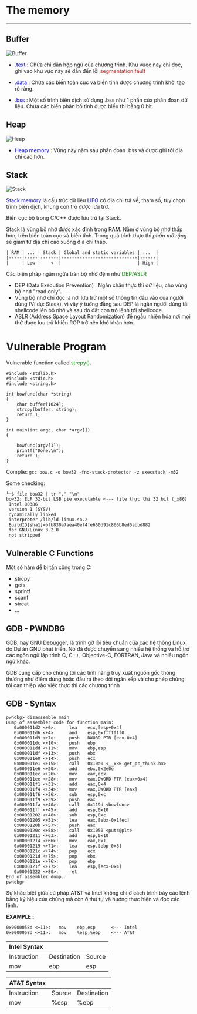 # The memory
---
## Buffer
![Buffer](https://academy.hackthebox.com/storage/modules/31/buffer_overflow_1.png)

- <span style="color:blue">.text</span> : Chứa chỉ dẫn hợp ngữ của chương trình. Khu vuẹc này chỉ đọc, ghi vào khu vực này sẽ dẫn đến lỗi <span style="color:red">segmentation fault </span>

- <span style="color:blue">.data</span> : Chứa các biến toàn cục và biến tĩnh được chương trình khởi tạo rõ ràng.

- <span style="color:blue">.bss</span> : Một số trình biên dịch sử dụng .bss như 1 phần của phân đoạn dữ liệu. Chứa các biến phân bố tĩnh được biểu thị bằng 0 bit.

## Heap
![Heap](https://academy.hackthebox.com/storage/modules/31/buffer_overflow_1.png)

- <span style="color:blue">Heap memory</span> : Vùng này nằm sau phân đoạn .bss và được ghi tới địa chỉ cao hơn.

## Stack
![Stack](https://academy.hackthebox.com/storage/modules/31/buffer_overflow_1.png)

<span style="color:blue">Stack memory</span> là cấu trúc dữ liệu <span style="color:blue">LIFO</span> có địa chỉ trả về, tham số, tùy chọn trình biên dịch, khung con trỏ được lưu trữ.

Biến cục bộ trong C/C++ được lưu trữ tại Stack.

Stack là vùng bộ nhớ được xác định trong RAM. Nằm ở vùng bộ nhớ thấp hơn, trên biến toàn cục và biến tĩnh. Trong quá trình thực thi _phần mở rộng_ sẽ giảm từ địa chỉ cao xuống địa chỉ thấp.
```
| RAM | ... | Stack | Global and static variables | ...  |
|-----|-----|-------|-----------------------------|------|
|     | Low |    <- |                             | High |
```

Các biện pháp ngăn ngừa tràn bộ nhớ đệm như <span style="color:green">DEP/ASLR</span> 
- DEP (Data Execution Prevention) : Ngăn chặn thực thi dữ liệu, cho vùng bộ nhớ "read only".
- Vùng bộ nhớ chỉ đọc là nơi lưu trữ một số thông tin đầu vào của người dùng (Ví dụ: Stack), vì vậy ý ​​tưởng đằng sau DEP là ngăn người dùng tải shellcode lên bộ nhớ và sau đó đặt con trỏ lệnh tới shellcode.
- ASLR (Address Space Layout Randomization) để ngẫu nhiên hóa nơi mọi thứ được lưu trữ khiến ROP trở nên khó khăn hơn.

# Vulnerable Program

Vulnerable function called <span style="color:green">strcpy().</span> 

```shell: bow.c
#include <stdlib.h>
#include <stdio.h>
#include <string.h>

int bowfunc(char *string) 
{
	char buffer[1024];
	strcpy(buffer, string);
	return 1;
}

int main(int argc, char *argv[]) 
{

	bowfunc(argv[1]);
	printf("Done.\n");
	return 1;
}
```
Complie: ``gcc bow.c -o bow32 -fno-stack-protector -z execstack -m32``

Some checking:
```
└─$ file bow32 | tr "," "\n"
bow32: ELF 32-bit LSB pie executable <--- file thực thi 32 bit (_x86)
 Intel 80386
 version 1 (SYSV)
 dynamically linked
 interpreter /lib/ld-linux.so.2
 BuildID[sha1]=bfb830a7aea40ef4fe650d91c866b8ed5abbd882
 for GNU/Linux 3.2.0
 not stripped
```

## Vulnerable C Functions
Một số hàm dễ bị tấn công trong C:
- strcpy
- gets
- sprintf
- scanf
- strcat
- ...

## GDB - PWNDBG

GDB, hay GNU Debugger, là trình gỡ lỗi tiêu chuẩn của các hệ thống Linux do Dự án GNU phát triển. Nó đã được chuyển sang nhiều hệ thống và hỗ trợ các ngôn ngữ lập trình C, C++, Objective-C, FORTRAN, Java và nhiều ngôn ngữ khác.

GDB cung cấp cho chúng tôi các tính năng truy xuất nguồn gốc thông thường như điểm dừng hoặc đầu ra theo dõi ngăn xếp và cho phép chúng tôi can thiệp vào việc thực thi các chương trình

## GDB - Syntax
```
pwndbg> disassemble main
Dump of assembler code for function main:
   0x000011d2 <+0>:     lea    ecx,[esp+0x4]
   0x000011d6 <+4>:     and    esp,0xfffffff0
   0x000011d9 <+7>:     push   DWORD PTR [ecx-0x4]
   0x000011dc <+10>:    push   ebp
   0x000011dd <+11>:    mov    ebp,esp
   0x000011df <+13>:    push   ebx
   0x000011e0 <+14>:    push   ecx
   0x000011e1 <+15>:    call   0x10a0 <__x86.get_pc_thunk.bx>
   0x000011e6 <+20>:    add    ebx,0x2e0e
   0x000011ec <+26>:    mov    eax,ecx
   0x000011ee <+28>:    mov    eax,DWORD PTR [eax+0x4]
   0x000011f1 <+31>:    add    eax,0x4
   0x000011f4 <+34>:    mov    eax,DWORD PTR [eax]
   0x000011f6 <+36>:    sub    esp,0xc
   0x000011f9 <+39>:    push   eax
   0x000011fa <+40>:    call   0x119d <bowfunc>
   0x000011ff <+45>:    add    esp,0x10
   0x00001202 <+48>:    sub    esp,0xc
   0x00001205 <+51>:    lea    eax,[ebx-0x1fec]
   0x0000120b <+57>:    push   eax
   0x0000120c <+58>:    call   0x1050 <puts@plt>
   0x00001211 <+63>:    add    esp,0x10
   0x00001214 <+66>:    mov    eax,0x1
   0x00001219 <+71>:    lea    esp,[ebp-0x8]
   0x0000121c <+74>:    pop    ecx
   0x0000121d <+75>:    pop    ebx
   0x0000121e <+76>:    pop    ebp
   0x0000121f <+77>:    lea    esp,[ecx-0x4]
   0x00001222 <+80>:    ret
End of assembler dump.
pwndbg>
```

Sự khác biệt giữa cú pháp AT&T và Intel không chỉ ở cách trình bày các lệnh bằng ký hiệu của chúng mà còn ở thứ tự và hướng thực hiện và đọc các lệnh.

**EXAMPLE :** 
```
0x0000058d <+11>:	mov    ebp,esp      <--- Intel
0x0000058d <+11>:	mov    %esp,%ebp    <--- AT&T
```

| Intel Syntax |             |             |
|--------------|-------------|-------------|
| Instruction  | Destination | Source      |
| mov          | ebp         | esp         |

| AT&T Syntax  |             |             |
|--------------|-------------|-------------|
| Instruction  | Source      | Destination |
| mov          | %esp        | %ebp        |






